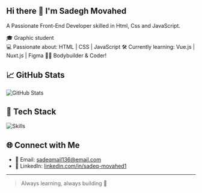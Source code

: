 ## Hi there 👋 I'm Sadegh Movahed
A Passionate Front-End Developer skilled in Html, Css and JavaScript.

🎓 Graphic student  
💻 Passionate about: HTML | CSS | JavaScript
🛠️ Currently learning: Vue.js | Nuxt.js | Figma
🏋️‍♂️ Bodybuilder & Coder!

## 📈 GitHub Stats
![GitHub Stats](https://github-readme-stats.vercel.app/api?username=SadeghM8&show_icons=true&theme=radical)

## 🧰 Tech Stack
![Skills](https://skillicons.dev/icons?i=python,js,html,css,react,nuxtjs,vuejs,git,github,figma)

## 🌐 Connect with Me
- 📧 Email: sadeqmail136@email.com   
- 💼 LinkedIn: [linkedin.com/in/sadeq-movahed1](https://linkedin.com/in/sadeq-movahed1)

---

> Always learning, always building 🚀
